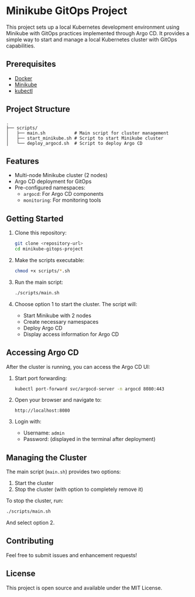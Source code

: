 # Minikube GitOps Project

This project sets up a local Kubernetes development environment using Minikube with GitOps practices implemented through Argo CD. It provides a simple way to start and manage a local Kubernetes cluster with GitOps capabilities.

## Prerequisites

- [Docker](https://docs.docker.com/get-docker/)
- [Minikube](https://minikube.sigs.k8s.io/docs/start/)
- [kubectl](https://kubernetes.io/docs/tasks/tools/install-kubectl/)

## Project Structure

```
.
├── scripts/
│   ├── main.sh           # Main script for cluster management
│   ├── start_minikube.sh # Script to start Minikube cluster
│   └── deploy_argocd.sh  # Script to deploy Argo CD
```

## Features

- Multi-node Minikube cluster (2 nodes)
- Argo CD deployment for GitOps
- Pre-configured namespaces:
  - `argocd`: For Argo CD components
  - `monitoring`: For monitoring tools

## Getting Started

1. Clone this repository:
   ```bash
   git clone <repository-url>
   cd minikube-gitops-project
   ```

2. Make the scripts executable:
   ```bash
   chmod +x scripts/*.sh
   ```

3. Run the main script:
   ```bash
   ./scripts/main.sh
   ```

4. Choose option 1 to start the cluster. The script will:
   - Start Minikube with 2 nodes
   - Create necessary namespaces
   - Deploy Argo CD
   - Display access information for Argo CD

## Accessing Argo CD

After the cluster is running, you can access the Argo CD UI:

1. Start port forwarding:
   ```bash
   kubectl port-forward svc/argocd-server -n argocd 8080:443
   ```

2. Open your browser and navigate to:
   ```
   http://localhost:8080
   ```

3. Login with:
   - Username: `admin`
   - Password: (displayed in the terminal after deployment)

## Managing the Cluster

The main script (`main.sh`) provides two options:

1. Start the cluster
2. Stop the cluster (with option to completely remove it)

To stop the cluster, run:
```bash
./scripts/main.sh
```
And select option 2.

## Contributing

Feel free to submit issues and enhancement requests!

## License

This project is open source and available under the MIT License. 
